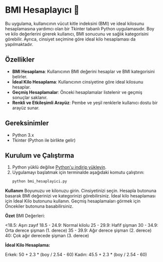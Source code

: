 # BMI Hesaplayıcı 🧮

Bu uygulama, kullanıcının vücut kitle indeksini (BMI) ve ideal kilosunu hesaplamasına yardımcı olan bir Tkinter tabanlı Python uygulamasıdır. Boy ve kilo değerlerini girerek kullanıcı, BMI sonucunu ve sağlık kategorisini görebilir. Ayrıca, cinsiyet seçimine göre ideal kilo hesaplaması da yapılmaktadır.

## Özellikler

- **BMI Hesaplama**: Kullanıcının BMI değerini hesaplar ve BMI kategorisini belirler.
- **İdeal Kilo Hesaplama**: Kullanıcının cinsiyetine göre ideal kilosunu hesaplar.
- **Geçmiş Hesaplamalar**: Önceki hesaplamalar listelenir ve geçmiş sonuçlar saklanır.
- **Renkli ve Etkileşimli Arayüz**: Pembe ve yeşil renklerle kullanıcı dostu bir arayüz sunar.

## Gereksinimler

- Python 3.x
- Tkinter (Python ile birlikte gelir)

## Kurulum ve Çalıştırma

1. Python yüklü değilse [Python'u indirip yükleyin](https://www.python.org/downloads/).
2. Uygulamayı başlatmak için terminalde aşağıdaki komutu çalıştırın:
   ```bash
   python bmi_hesaplayici.py

**Kullanım**
Boyunuzu ve kilonuzu girin.
Cinsiyetinizi seçin.
Hesapla butonuna basarak BMI değerinizi ve kategorinizi görebilirsiniz.
İdeal kilo hesaplaması için İdeal Kilo butonunu kullanın.
Geçmiş hesaplamaları görmek için Öncekiler butonuna basabilirsiniz.


**Özet**
BMI Değerleri:

<18.5: Aşırı zayıf
18.5 - 24.9: Normal kilolu
25 - 29.9: Hafif şişman
30 - 34.9: Orta derece şişman (1. derece)
35 - 39.9: Ağır derece şişman (2. derece)
40: Çok ağır derecede şişman (3. derece)

**İdeal Kilo Hesaplama:**

Erkek: 50 + 2.3 * (boy / 2.54 - 60)
Kadın: 45.5 + 2.3 * (boy / 2.54 - 60)
